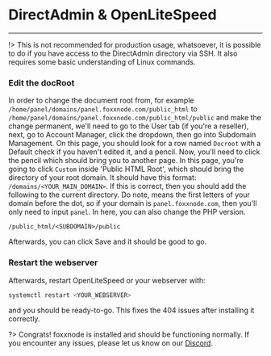 # DirectAdmin & OpenLiteSpeed

***

!> This is not recommended for production usage, whatsoever, it is possible to do if you have access to the DirectAdmin directory via SSH. It also requires some basic understanding of Linux commands.

### Edit the docRoot

In order to change the document root from, for example `/home/panel/domains/panel.foxxnode.com/public_html` to `/home/panel/domains/panel.foxxnode.com/public_html/public` and make the change permanent, we'll need to go to the User tab (if you're a reseller), next, go to Account Manager, click the dropdown, then go into Subdomain Management. On this page, you should look for a row named `Docroot` with a Default check if you haven't edited it, and a pencil. Now, you'll need to click the pencil which should bring you to another page. In this page, you're going to click `Custom` inside 'Public HTML Root', which should bring the directory of your root domain. It should have this format: `/domains/<YOUR_MAIN_DOMAIN>`. 
If this is correct, then you should add the following to the current directory. Do note, <SUBDOMAIN> means the first letters of your domain before the dot, so if your domain is `panel.foxxnode.com`, then you'll only need to input `panel`. In here, you can also change the PHP version.

`/public_html/<SUBDOMAIN>/public`
  
Afterwards, you can click Save and it should be good to go.

### Restart the webserver

Afterwards, restart OpenLiteSpeed or your webserver with:
```bash
systemctl restart <YOUR_WEBSERVER>
```

and you should be ready-to-go. This fixes the 404 issues after installing it correctly.

?>
Congrats! foxxnode is installed and should be functioning normally.
If you encounter any issues, please let us know on our [Discord](https://discord.com/invite/8ZmFEtfUKM).

